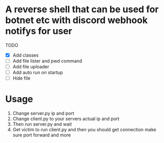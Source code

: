 # A reverse shell that can be used for botnet etc with discord webhook notifys for user

TODO
- [x] Add classes 
- [ ] Add file lister and pwd command
- [ ] Add file uploader  
- [ ] Add auto run on startup
- [ ] Hide file

# Usage
<ol>
  <li>Change server.py ip and port</li>
  <li>Change client.py to your servers actual ip and port</li>
  <li>Then run server.py and wait</li>
  <li>Get victim to run client.py and then you should get connection make sure port forward and more</li>
</ol>
